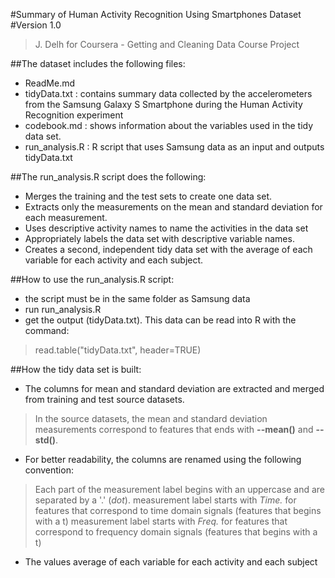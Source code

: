 #Summary of Human Activity Recognition Using Smartphones Dataset
#Version 1.0
>J. Delh for Coursera - Getting and Cleaning Data Course Project

##The dataset includes the following files:
- ReadMe.md
- tidyData.txt : contains summary data collected by the accelerometers from the Samsung Galaxy S Smartphone during the Human Activity Recognition experiment
- codebook.md : shows information about the variables used in the tidy data set.
- run_analysis.R : R script that uses Samsung data as an input and outputs tidyData.txt

##The run_analysis.R script does the following:
- Merges the training and the test sets to create one data set.
- Extracts only the measurements on the mean and standard deviation for each measurement. 
- Uses descriptive activity names to name the activities in the data set
- Appropriately labels the data set with descriptive variable names. 
- Creates a second, independent tidy data set with the average of each variable for each activity and each subject. 

##How to use the run_analysis.R script:
- the script must be in the same folder as Samsung data 
- run run_analysis.R
- get the output (tidyData.txt). This data can be read into R with the command:
>read.table("tidyData.txt", header=TRUE)

##How the tidy data set is built:
- The columns for mean and standard deviation are extracted and merged from training and test source datasets. 
>In the source datasets, the mean and standard deviation measurements correspond to features that ends with __--mean()__ and __--std()__.
- For better readability, the columns are renamed using the following convention: 
>Each part of the measurement label begins with an uppercase and are separated by a '.' (_dot_).
>measurement label starts with _Time._ for features that correspond to time domain signals (features that begins with a t)
>measurement label starts with _Freq._ for features that correspond to frequency domain signals (features that begins with a t)
- The values average of each variable for each activity and each subject
